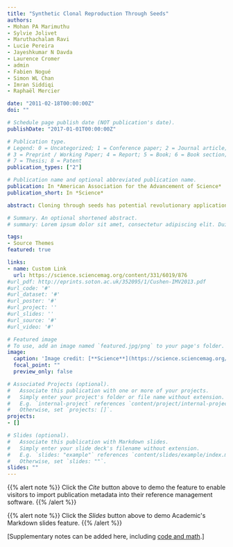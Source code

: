 ```yaml
---
title: "Synthetic Clonal Reproduction Through Seeds"
authors:
- Mohan PA Marimuthu
- Sylvie Jolivet
- Maruthachalam Ravi
- Lucie Pereira
- Jayeshkumar N Davda
- Laurence Cromer
- admin
- Fabien Nogué
- Simon WL Chan
- Imran Siddiqi
- Raphaël Mercier

date: "2011-02-18T00:00:00Z"
doi: ""

# Schedule page publish date (NOT publication's date).
publishDate: "2017-01-01T00:00:00Z"

# Publication type.
# Legend: 0 = Uncategorized; 1 = Conference paper; 2 = Journal article;
# 3 = Preprint / Working Paper; 4 = Report; 5 = Book; 6 = Book section;
# 7 = Thesis; 8 = Patent
publication_types: ["2"]

# Publication name and optional abbreviated publication name.
publication: In *American Association for the Advancement of Science*
publication_short: In *Science*

abstract: Cloning through seeds has potential revolutionary applications in agriculture, because it would allow vigorous hybrids to be propagated indefinitely. However, asexual seed formation or apomixis, avoiding meiosis and fertilization, is not found in the major food crops. To develop de novo synthesis of apomixis, we crossed Arabidopsis MiMe and dyad mutants that produce diploid clonal gametes to a strain whose chromosomes are engineered to be eliminated after fertilization. Up to 34% of the progeny were clones of their parent, demonstrating the conversion of clonal female or male gametes into seeds. We also show that first-generation cloned plants can be cloned again. Clonal reproduction through seeds can therefore be achieved in a sexual plant by manipulating two to four conserved genes.

# Summary. An optional shortened abstract.
# summary: Lorem ipsum dolor sit amet, consectetur adipiscing elit. Duis posuere tellus ac # convallis placerat. Proin tincidunt magna sed ex sollicitudin condimentum.

tags:
- Source Themes
featured: true

links:
- name: Custom Link
  url: https://science.sciencemag.org/content/331/6019/876
#url_pdf: http://eprints.soton.ac.uk/352095/1/Cushen-IMV2013.pdf
#url_code: '#'
#url_dataset: '#'
#url_poster: '#'
#url_project: ''
#url_slides: ''
#url_source: '#'
#url_video: '#'

# Featured image
# To use, add an image named `featured.jpg/png` to your page's folder. 
image:
  caption: 'Image credit: [**Science**](https://science.sciencemag.org/content/331/6019/876/tab-figures-data'
  focal_point: ""
  preview_only: false

# Associated Projects (optional).
#   Associate this publication with one or more of your projects.
#   Simply enter your project's folder or file name without extension.
#   E.g. `internal-project` references `content/project/internal-project/index.md`.
#   Otherwise, set `projects: []`.
projects:
- []

# Slides (optional).
#   Associate this publication with Markdown slides.
#   Simply enter your slide deck's filename without extension.
#   E.g. `slides: "example"` references `content/slides/example/index.md`.
#   Otherwise, set `slides: ""`.
slides: ""
---
```


{{% alert note %}}
Click the *Cite* button above to demo the feature to enable visitors to import publication metadata into their reference management software.
{{% /alert %}}

{{% alert note %}}
Click the *Slides* button above to demo Academic's Markdown slides feature.
{{% /alert %}}

[Supplementary notes can be added here, including [code and math](https://sourcethemes.com/academic/docs/writing-markdown-latex/).]

